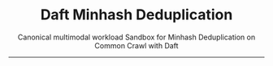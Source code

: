 <div align="center">

# Daft Minhash Deduplication 

Canonical multimodal workload Sandbox for Minhash Deduplication on Common Crawl with Daft

</div>

---

